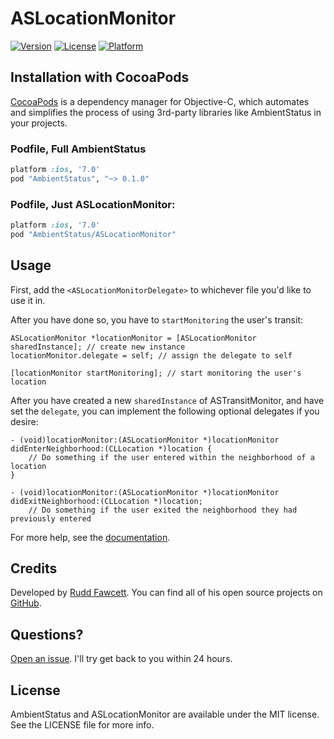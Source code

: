 # ASLocationMonitor

[![Version](https://img.shields.io/cocoapods/v/ASLocationMonitor.svg?style=flat)](http://cocoadocs.org/docsets/ASLocationMonitor)
[![License](https://img.shields.io/cocoapods/l/ASLocationMonitor.svg?style=flat)](http://cocoadocs.org/docsets/ASLocationMonitor)
[![Platform](https://img.shields.io/cocoapods/p/ASLocationMonitor.svg?style=flat)](http://cocoadocs.org/docsets/ASLocationMonitor)

## Installation with CocoaPods

[CocoaPods](http://cocoapods.org) is a dependency manager for Objective-C, which automates and simplifies the process of using 3rd-party libraries like AmbientStatus in your projects.

### Podfile, Full AmbientStatus

```ruby
platform :ios, '7.0'
pod "AmbientStatus", "~> 0.1.0"
```
### Podfile, Just ASLocationMonitor:

```ruby
platform :ios, '7.0'
pod "AmbientStatus/ASLocationMonitor"
```

## Usage

First, add the `<ASLocationMonitorDelegate>` to whichever file you'd like to use it in.

After you have done so, you have to `startMonitoring` the user's transit:

```obj-c
ASLocationMonitor *locationMonitor = [ASLocationMonitor sharedInstance]; // create new instance
locationMonitor.delegate = self; // assign the delegate to self

[locationMonitor startMonitoring]; // start monitoring the user's location
```

After you have created a new `sharedInstance` of ASTransitMonitor, and have set the `delegate`, you can implement the following optional delegates if you desire:

```obj-c
- (void)locationMonitor:(ASLocationMonitor *)locationMonitor didEnterNeighborhood:(CLLocation *)location {
    // Do something if the user entered within the neighborhood of a location
}
```

```obj-c
- (void)locationMonitor:(ASLocationMonitor *)locationMonitor didExitNeighborhood:(CLLocation *)location;
    // Do something if the user exited the neighborhood they had previously entered
```

For more help, see the [documentation](http://cocoadocs.org/docsets/ASLocationMonitor).

## Credits

Developed by [Rudd Fawcett](http://ruddfawcett.com). You can find all of his open source projects on [GitHub](https://github.com/ruddfawcett).

## Questions?

[Open an issue](https://github.com/AmbientStatus/ASLocationMonitor/issues/new).  I'll try get back to you within 24 hours.

## License

AmbientStatus and ASLocationMonitor are available under the MIT license. See the LICENSE file for more info.
